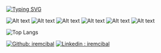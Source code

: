 
[![Typing SVG](https://readme-typing-svg.demolab.com?font=Fira+Code&pause=1000&center=true&width=435&lines=Full+Stack+Web+Developer;Assistant+Instructor+)](https://git.io/typing-svg)

![Alt text](<https://img.shields.io/badge/C%20Sharp-239120.svg?style=for-the-badge&logo=C-Sharp&logoColor=white>) ![Alt text](<https://img.shields.io/badge/JavaScript-F7DF1E.svg?style=for-the-badge&logo=JavaScript&logoColor=black>) ![Alt text](<https://img.shields.io/badge/java-%23ED8B00.svg?style=for-the-badge&logo=java&logoColor=white>) ![Alt text](<https://img.shields.io/badge/TypeScript-3178C6.svg?style=for-the-badge&logo=TypeScript&logoColor=white>) ![Alt text](<https://img.shields.io/badge/Spring-6DB33F.svg?style=for-the-badge&logo=Spring&logoColor=white>) ![Alt text](<https://img.shields.io/badge/.NET-512BD4.svg?style=for-the-badge&logo=dotnet&logoColor=white>)

![Top Langs](https://github-readme-stats.vercel.app/api/top-langs/?username=iremcibal&layout=compact)

[![Github: iremcibal](<https://img.shields.io/badge/GitHub-181717.svg?style=for-the-badge&logo=GitHub&logoColor=white&link=https://github.com/iremcibal>)](https://github.com/iremcibal) [![Linkedin : iremcibal](<https://img.shields.io/badge/LinkedIn-0A66C2.svg?style=for-the-badge&logo=LinkedIn&logoColor=white&link=https://www.linkedin.com/in/iremcibal//>)](https://www.linkedin.com/in/iremcibal)
